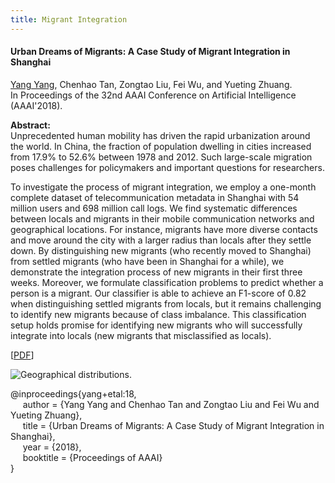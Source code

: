 ```yaml
---
title: Migrant Integration
---
```



#### Urban Dreams of Migrants: A Case Study of Migrant Integration in Shanghai

[Yang Yang](http://yangy.org/), Chenhao Tan, Zongtao Liu, Fei Wu, and Yueting Zhuang.    
In Proceedings of the 32nd AAAI Conference on Artificial Intelligence (AAAI'2018).


**Abstract:**    
Unprecedented human mobility has driven the rapid urbanization around the world. In China, the fraction of population dwelling in cities increased from 17.9% to 52.6% between 1978 and 2012. Such large-scale migration poses challenges for policymakers and important questions for researchers.

To investigate the process of migrant integration, we employ a one-month complete dataset of telecommunication metadata in Shanghai with 54 million users and 698 million call logs. We find systematic differences between locals and migrants in their mobile communication networks and geographical locations. For instance, migrants have more diverse contacts and move around the city with a larger radius than locals after they settle down. By distinguishing new migrants (who recently moved to Shanghai) from settled migrants (who have been in Shanghai for a while), we demonstrate the integration process of new migrants in their first three weeks. Moreover, we formulate classification problems to predict whether a person is a migrant. Our classifier is able to achieve an F1-score of 0.82 when distinguishing settled migrants from locals, but it remains challenging to identify new migrants because of class imbalance. This classification setup holds promise for identifying new migrants who will successfully integrate into locals (new migrants that misclassified as locals).

[[PDF][paper_link]]

![Geographical distributions.](https://chenhaot.com/pubs/migrants/map.png)

@inproceedings{yang+etal:18,   
&nbsp;&nbsp;&nbsp;&nbsp;
author = {Yang Yang and Chenhao Tan and Zongtao Liu and Fei Wu and Yueting Zhuang},   
&nbsp;&nbsp;&nbsp;&nbsp;
title = {Urban Dreams of Migrants: A Case Study of Migrant Integration in Shanghai},   
&nbsp;&nbsp;&nbsp;&nbsp;
year = {2018},   
&nbsp;&nbsp;&nbsp;&nbsp;
booktitle = {Proceedings of AAAI}   
}


[slides_link]: /talks/idea_relations.pdf
[blog_link]: https://medium.com/@ChenhaoTan/exploring-the-friendships-rivalries-and-trysts-between-ideas-in-texts-e9fc3f5a1253
[code_link]: https://github.com/Noahs-ARK/idea_relations
[paper_link]: /pubs/migrants/urban_dreams_migrant_integration.pdf
[supplementary_link]: /pubs/idea_relations/supplementary.pdf
[acl_readme_link]: /data/idea-relations/acl_README.txt
[nips_readme_link]: /data/idea-relations/nips_README.txt
[nips_link]: /data/idea-relations/nips_release.zip
[acl_link]: /data/idea-relations/acl_release.zip
[demo_link]: /retweetedmore
[//]: <> (links for collaborators)
[claire_cardie]: http://www.cs.cornell.edu/home/cardie/
[ed_chi]: http://www-users.cs.umn.edu/~echi/
[eunsol_choi]: http://homes.cs.washington.edu/~eunsol/home.html
[dallas_card]: http://www.cs.cmu.edu/~dcard/
[cristian_danescu_niculescu_mizil]: http://www.mpi-sws.org/~cristian/
[evgeniy_gabrilovich]: http://www.cs.technion.ac.il/~gabr/
[david_huffaker]: http://www.davehuffaker.com
[bobby_kleinberg]: http://www.cs.cornell.edu/~rdk
[jon_kleinberg]: http://www.cs.cornell.edu/home/kleinber
[gueorgi_kossinets]: https://sites.google.com/site/gkossinets/
[lillian_lee]: http://www.cs.cornell.edu/home/llee
[tao_lei]: http://people.csail.mit.edu/taolei/
[ping_li]: http://www.stat.cornell.edu/~li/
[bin_lu]: http://sites.google.com/site/lubin2010/
[michael_macy]: http://www.soc.cornell.edu/faculty/macy.html
[bo_pang]: https://sites.google.com/site/bopang42/
[noah_smith]: http://homes.cs.washington.edu/~nasmith/
[daniel_romero]: http://www.dromero.org/
[alex_smola]: alex.smola.org
[jimeng_sun]: http://www.sunlab.org/
[jie_tang]: http://keg.cs.tsinghua.edu.cn/persons/johan_ugander
[johan_ugander]: http://people.cam.cornell.edu/~jugander/
[fei_wang]: http://sites.google.com/site/feiwang03/
[shaomei_wu]: http://www.cs.cornell.edu/~sw475/
[ming_zhou]: http://research.microsoft.com/en-us/people/mingzhou
[gs_profile]:http://scholar.google.com/citations?user=KGMaP18AAAAJ&hl=en
[nyt_link]: http://www.nytimes.com/2014/07/03/upshot/a-25-question-twitter-quiz-to-predict-retweets.html
[physics_arxiv_link]: https://medium.com/the-physics-arxiv-blog/1cfbe4f0f2e5
[washingtonpost_link]: http://www.washingtonpost.com/news/the-intersect/wp/2014/05/14/this-is-the-perfect-tweet-according-to-science/
[slashdot_link]: http://tech.slashdot.org/story/14/05/15/144236/data-mining-reveals-how-wording-influences-tweet-propagation
[engadget_link]: http://www.engadget.com/2014/05/15/cornell-google-researchers-identify-the-perfect-tweet/
[brandwatch_link]: http://www.brandwatch.com/2014/06/6-scientific-tips-improve-retweets/
[greekgeek_link]: http://greekgeek.mythphile.com/2014/05/scientific-study-discovers-what-gets-retweeted-more-often/
[dailytechwhip_link]: http://dailytechwhip.com/crafting-the-perfect-tweet-is-one-third-talent-two-thirds-science/
[techurls_link]: http://www.techurls.com/news/192825
[smobile_link]: http://www.smobie.com/en-gb/story/1231277/Crafting_the_perfect_tweet_is_one_third_talent_two_thirds_science
[dailydot_link]: http://www.dailydot.com/technology/twitter-data-minder-big-data-perfect-tweet/
[associationsnow_link]: http://associationsnow.com/2014/07/social-media-roundup-get-twitter-retweets/
[workattheyard_link]: http://workattheyard.com/25-question-twitter-quiz-predict-retweets/
[gapundit_link]: http://gapundit.com/2014/07/02/quiz-can-you-tell-what-makes-a-good-tweet-nytimes-com/
[smallbusiness_link]: https://smallbusiness.yahoo.com/advisor/6-scientific-tips-more-retweets-005612135.html
[newsana_link]: https://www.newsana.com/social-media/story/interactive-2014-07-01-upshot-twitter-quiz
[nuzzel_link]: http://nuzzel.com/story/07012014/nytimes/quiz_can_you_tell_what_makes_a_good_tweet
[jamesswalker_link]: http://jamesswalker.com/2014/05/16/doing-social-content-training-use-this-perfect-tweet-tool/
[columusceo_link]: http://www.columbusceo.com/content/stories/apexchange/2014/07/02/why-computers-wont-replace-you-just-yet.html (duplicates of nytimes articles)
